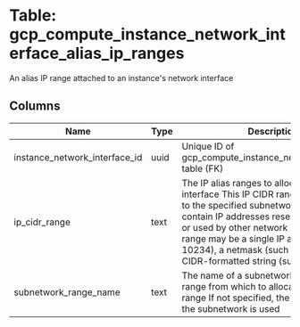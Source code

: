 
# Table: gcp_compute_instance_network_interface_alias_ip_ranges
An alias IP range attached to an instance's network interface
## Columns
| Name        | Type           | Description  |
| ------------- | ------------- | -----  |
|instance_network_interface_id|uuid|Unique ID of gcp_compute_instance_network_interfaces table (FK)|
|ip_cidr_range|text|The IP alias ranges to allocate for this interface This IP CIDR range must belong to the specified subnetwork and cannot contain IP addresses reserved by system or used by other network interfaces This range may be a single IP address (such as 10234), a netmask (such as /24) or a CIDR-formatted string (such as 10120/24)|
|subnetwork_range_name|text|The name of a subnetwork secondary IP range from which to allocate an IP alias range If not specified, the primary range of the subnetwork is used|
